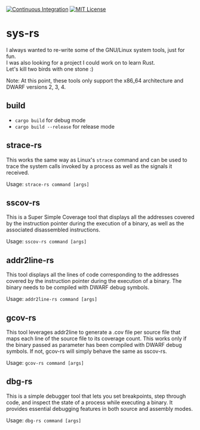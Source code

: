 [![Continuous Integration](https://img.shields.io/github/actions/workflow/status/yrakcaz/sys-rs/rust_ci.yml)](https://github.com/yrakcaz/sys-rs/actions)
[![MIT License](https://img.shields.io/github/license/yrakcaz/sys-rs?color=blue)](./LICENSE-MIT)

# sys-rs

I always wanted to re-write some of the GNU/Linux system tools, just for fun.  
I was also looking for a project I could work on to learn Rust.  
Let's kill two birds with one stone :)  

Note: At this point, these tools only support the x86_64 architecture and DWARF
versions 2, 3, 4.

## build

* `cargo build` for debug mode  
* `cargo build --release` for release mode  

## strace-rs

This works the same way as Linux's `strace` command and can be used to trace
the system calls invoked by a process as well as the signals it received.  

Usage: `strace-rs command [args]`  

## sscov-rs

This is a Super Simple Coverage tool that displays all the addresses covered
by the instruction pointer during the execution of a binary, as well as the
associated disassembled instructions.

Usage: `sscov-rs command [args]`  

## addr2line-rs

This tool displays all the lines of code corresponding to the addresses covered
by the instruction pointer during the execution of a binary.
The binary needs to be compiled with DWARF debug symbols.

Usage: `addr2line-rs command [args]`

## gcov-rs

This tool leverages addr2line to generate a .cov file per source file that maps
each line of the source file to its coverage count.
This works only if the binary passed as parameter has been compiled with DWARF debug
symbols. If not, gcov-rs will simply behave the same as sscov-rs.

Usage: `gcov-rs command [args]`

## dbg-rs

This is a simple debugger tool that lets you set breakpoints, step through code, and
inspect the state of a process while executing a binary. It provides essential
debugging features in both source and assembly modes.

Usage: `dbg-rs command [args]`
